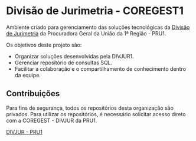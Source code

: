 # Divisão de Jurimetria - COREGEST1

Ambiente criado para gerenciamento das soluções tecnológicas da [ Divisão de Jurimetria](https://agudf.sharepoint.com/sites/PRU1/SitePages/Jurimetria.aspx?OR=Teams-HL&CT=1686159221288&clickparams=eyJBcHBOYW1lIjoiVGVhbXMtRGVza3RvcCIsIkFwcFZlcnNpb24iOiIxNDE1LzIzMDUwMTAwNDIyIiwiSGFzRmVkZXJhdGVkVXNlciI6ZmFsc2V9) da Procuradora Geral da União da 1ª Região - PRU1. 

Os objetivos deste projeto são:

- Organizar soluções desenvolvidas pela DIVJUR1.
- Gerenciar repositório de consultas SQL.
- Facilitar a colaboração e o compartilhamento de conhecimento dentro da equipe.

## Contribuições
Para fins de segurança, todos os repositórios desta organização são privados. Para utilizar os repositórios, é necessário solicitar acesso direto com a COREGEST - DIVJUR da PRU1.

[ DIVJUR - PRU1](https://agudf.sharepoint.com/sites/PRU1/SitePages/Jurimetria.aspx?OR=Teams-HL&CT=1686159221288&clickparams=eyJBcHBOYW1lIjoiVGVhbXMtRGVza3RvcCIsIkFwcFZlcnNpb24iOiIxNDE1LzIzMDUwMTAwNDIyIiwiSGFzRmVkZXJhdGVkVXNlciI6ZmFsc2V9)
